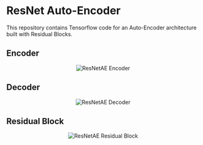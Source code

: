 # ResNet Auto-Encoder

This repository contains Tensorflow code for an Auto-Encoder architecture built with Residual Blocks. 


## Encoder

<p align="center">
  <img src="https://github.com/farrell236/ResNetAE/blob/master/architecture/encoder.png" alt="ResNetAE Encoder">
</p>


## Decoder

<p align="center">
  <img src="https://github.com/farrell236/ResNetAE/blob/master/architecture/decoder.png" alt="ResNetAE Decoder">
</p>


## Residual Block

<p align="center">
  <img src="https://github.com/farrell236/ResNetAE/blob/master/architecture/residual_block.png" alt="ResNetAE Residual Block">
</p>




